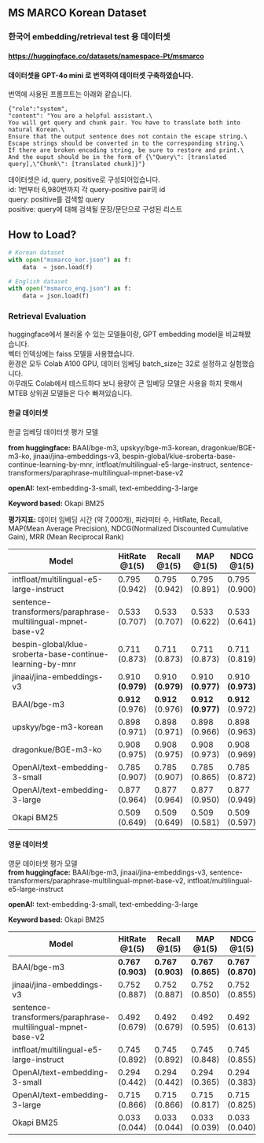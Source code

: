 ## MS MARCO Korean Dataset
### 한국어 embedding/retrieval test 용 데이터셋
#### https://huggingface.co/datasets/namespace-Pt/msmarco
#### 데이터셋을 GPT-4o mini 로 번역하여 데이터셋 구축하였습니다.
번역에 사용된 프롬프트는 아래와 같습니다.
```
{"role":"system",
"content": "You are a helpful assistant.\
You will get query and chunk pair. You have to translate both into natural Korean.\
Ensure that the output sentence does not contain the escape string.\
Escape strings should be converted in to the corresponding string.\
If there are broken encoding string, be sure to restore and print.\
And the ouput should be in the form of {\"Query\": [translated query],\"Chunk\": [translated chunk]}"}
```

데이터셋은 id, query, positive로 구성되어있습니다.  
id: 1번부터 6,980번까지 각 query-positive pair의 id  
query: positive를 검색할 query  
positive: query에 대해 검색될 문장/문단으로 구성된 리스트

## How to Load?

```python
# Korean dataset
with open("msmarco_kor.json") as f:
    data  = json.load(f)

# English dataset
with open("msmarco_eng.json") as f:
    data = json.load(f)
```

### Retrieval Evaluation
huggingface에서 불러올 수 있는 모델들이랑, GPT embedding model을 비교해봤습니다.  
벡터 인덱싱에는 faiss 모델을 사용했습니다.  
환경은 모두 Colab A100 GPU, 데이터 임베딩 batch_size는 32로 설정하고 실험했습니다.  
아무래도 Colab에서 테스트하다 보니 용량이 큰 임베딩 모델은 사용을 하지 못해서 MTEB 상위권 모델들은 다수 빠져있습니다.


#### 한글 데이터셋
한글 임베딩 데이터셋 평가 모델  

**from huggingface:** BAAI/bge-m3, upskyy/bge-m3-korean, dragonkue/BGE-m3-ko, jinaai/jina-embeddings-v3, bespin-global/klue-sroberta-base-continue-learning-by-mnr, intfloat/multilingual-e5-large-instruct, sentence-transformers/paraphrase-multilingual-mpnet-base-v2  
  
**openAI:** text-embedding-3-small, text-embedding-3-large  
  
**Keyword based:** Okapi BM25

  
**평가지표:** 데이터 임베딩 시간 (약 7,000개), 파라미터 수, HitRate, Recall, MAP(Mean Average Precision), NDCG(Normalized Discounted Cumulative Gain), MRR (Mean Reciprocal Rank)

| **Model** | **HitRate   @1(5)** | **Recall   @1(5)** | **MAP   @1(5)** | **NDCG   @1(5)** | **MRR   @1(5)** | **Time(sec.)** | **\# of   Params** |
| --- | --- | --- | --- | --- | --- | --- | --- |
| intfloat/multilingual-e5-large-instruct | 0.795   (0.942) | 0.795   (0.942) | 0.795   (0.891) | 0.795   (0.900) | 0.795   (0.856) | 60.95 | 560M |
| sentence-transformers/paraphrase-multilingual-mpnet-base-v2 | 0.533   (0.707) | 0.533   (0.707) | 0.533   (0.622) | 0.533   (0.641) | 0.533   (0.601) | 19.24 | 278M |
| bespin-global/klue-sroberta-base-continue-learning-by-mnr | 0.711   (0.873) | 0.711   (0.873) | 0.711   (0.873) | 0.711   (0.819) | 0.711   (0.777) | 18.58 | 110M |
| jinaai/jina-embeddings-v3 | 0.910   **(0.979)** | 0.910   **(0.979)** | 0.910   **(0.977)** | 0.910   **(0.973)** | 0.910   **(0.940)** | **9.99** | 572M |
| BAAI/bge-m3 | **0.912**   (0.976) | **0.912**   (0.976) | **0.912**   **(0.977)** | **0.912**  (0.972) | **0.912**   (0.939) | 60.97 | 568M |
| upskyy/bge-m3-korean | 0.898   (0.971) | 0.898   (0.971) | 0.898   (0.966) | 0.898   (0.963) | 0.898   (0.930) | 61.02 | 568M |
| dragonkue/BGE-m3-ko | 0.908   (0.975) | 0.908   (0.975) | 0.908   (0.973) | 0.908   (0.969) | 0.908   (0.936) | 61.00 | 568M |
| OpenAI/text-embedding-3-small | 0.785   (0.907) | 0.785   (0.907) | 0.785   (0.865) | 0.785   (0.872) | 0.785   (0.835) | \- | \- |
| OpenAI/text-embedding-3-large | 0.877   (0.964) | 0.877   (0.964) | 0.877   (0.950) | 0.877   (0.949) | 0.877   (0.914) | \- | \- |
| Okapi BM25 | 0.509   (0.649) | 0.509   (0.649) | 0.509   (0.581) | 0.509   (0.597) | 0.509   (0.563) | \- | \- |

#### 영문 데이터셋
영문 데이터셋 평가 모델  
**from huggingface:** BAAI/bge-m3, jinaai/jina-embeddings-v3, sentence-transformers/paraphrase-multilingual-mpnet-base-v2, intfloat/multilingual-e5-large-instruct  
  
**openAI:** text-embedding-3-small, text-embedding-3-large  
  
**Keyword based:** Okapi BM25

| **Model** | **HitRate   @1(5)** | **Recall   @1(5)** | **MAP   @1(5)** | **NDCG   @1(5)** | **MRR   @1(5)** | **Time(sec.)** | **\# of   Params** |
| --- | --- | --- | --- | --- | --- | --- | --- |
| BAAI/bge-m3 | **0.767   (0.903)** | **0.767   (0.903)** | **0.767   (0.865)** | **0.767   (0.870)** | **0.767   (0.822)** | 52.50 | 568M |
| jinaai/jina-embeddings-v3 | 0.752   (0.887) | 0.752   (0.887) | 0.752   (0.850) | 0.752   (0.855) | 0.752   (0.807) | **10.02** | 572M |
| sentence-transformers/paraphrase-multilingual-mpnet-base-v2 | 0.492   (0.679) | 0.492   (0.679) | 0.492   (0.595) | 0.492   (0.613) | 0.492   (0.565) | 16.78 | 278M |
| intfloat/multilingual-e5-large-instruct | 0.745   (0.892) | 0.745   (0.892) | 0.745   (0.848) | 0.745   (0.855) | 0.745   (0.805) | 53.02 | 560M  |
| OpenAI/text-embedding-3-small | 0.294   (0.442) | 0.294   (0.442) | 0.294   (0.365) | 0.294   (0.383) | 0.294   (0.350) | \- | \- |
| OpenAI/text-embedding-3-large | 0.715   (0.866) | 0.715   (0.866) | 0.715   (0.817) | 0.715   (0.825) | 0.715   (0.775) | \- | \- |
| Okapi BM25 | 0.033   (0.044) | 0.033   (0.044) | 0.033   (0.039) | 0.033   (0.040) | 0.033   (0.037) | \- | \- |